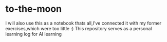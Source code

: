 # to-the-moon
I will also use this as a notebook
thats all,I've connected it with my former exercises,which were too little
:)
This repository serves as a personal learning log for AI learning
